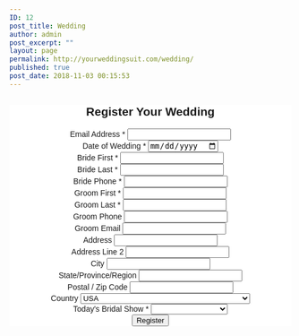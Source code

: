 ```yaml
---
ID: 12
post_title: Wedding
author: admin
post_excerpt: ""
layout: page
permalink: http://yourweddingsuit.com/wedding/
published: true
post_date: 2018-11-03 00:15:53
---
```

<p style="text-align: center;"><!-- Begin MailChimp Signup Form --></p>
<p style="text-align: center;"><style type="text/css">
	#mc_embed_signup{background:#fff; clear:left; font:14px Helvetica,Arial,sans-serif; }<br />
	/* Add your own MailChimp form style overrides in your site stylesheet or in this style block.<br />
	   We recommend moving this block and the preceding CSS link to the HEAD of your HTML file. */<br />
</style></p>

<div id="mc_embed_signup" style="text-align: center;"><form id="mc-embedded-subscribe-form" class="validate" action="https://tuxedosbymerian.us3.list-manage.com/subscribe/post?u=1d40e7bfb3b63a0f89dba07fd&amp;id=05877ba021" method="post" name="mc-embedded-subscribe-form" novalidate="" target="_blank">
<div id="mc_embed_signup_scroll">
<h2>Register Your Wedding</h2>
<div class="mc-field-group"><label for="mce-EMAIL">Email Address <span class="asterisk">*</span></label>
<input id="mce-EMAIL" class="required email" name="EMAIL" type="email" value="" /></div>
<div class="mc-field-group size1of2"><label for="mce-WDATE-month">Date of Wedding <span class="asterisk">*</span></label>
<input class="date" name="WDATE" type="date" value="" /></div>
<div class="mc-field-group"><label for="mce-BFIRST">Bride First <span class="asterisk">*</span></label>
<input id="mce-BFIRST" class="required" name="BFIRST" type="text" value="" /></div>
<div class="mc-field-group"><label for="mce-BLAST">Bride Last <span class="asterisk">*</span></label>
<input id="mce-BLAST" class="required" name="BLAST" type="text" value="" /></div>
<div class="mc-field-group size1of2"><label for="mce-BPHONE">Bride Phone <span class="asterisk">*</span></label>
<input class="phone" name="BPHONE" type="text" value="" /></div>
<div class="mc-field-group"><label for="mce-GFIRST">Groom First <span class="asterisk">*</span>
</label>
<input id="mce-GFIRST" class="required" name="GFIRST" type="text" value="" /></div>
<div class="mc-field-group"><label for="mce-GLAST">Groom Last <span class="asterisk">*</span>
</label>
<input id="mce-GLAST" class="required" name="GLAST" type="text" value="" /></div>
<div class="mc-field-group size1of2"><label for="mce-GPHONE">Groom Phone </label>
<input class="phone" name="GPHONE" type="text" value="" /></div>
<div class="mc-field-group"><label for="mce-GEMAIL">Groom Email </label>
<input id="mce-GEMAIL" class="" name="GEMAIL" type="text" value="" /></div>
<div class="mc-address-group">
<div class="mc-field-group"><label for="mce-ADDRESS-addr1">Address </label>
<input id="mce-ADDRESS-addr1" class="" maxlength="70" name="ADDRESS[addr1]" type="text" value="" /></div>
<div class="mc-field-group"><label for="mce-ADDRESS-addr2">Address Line 2</label>
<input id="mce-ADDRESS-addr2" maxlength="70" name="ADDRESS[addr2]" type="text" value="" /></div>
<div class="mc-field-group size1of2"><label for="mce-ADDRESS-city">City</label>
<input id="mce-ADDRESS-city" class="" maxlength="40" name="ADDRESS[city]" type="text" value="" /></div>
<div class="mc-field-group size1of2"><label for="mce-ADDRESS-state">State/Province/Region</label>
<input id="mce-ADDRESS-state" class="" maxlength="20" name="ADDRESS[state]" type="text" value="" /></div>
<div class="mc-field-group size1of2"><label for="mce-ADDRESS-zip">Postal / Zip Code</label>
<input id="mce-ADDRESS-zip" class="" maxlength="10" name="ADDRESS[zip]" type="text" value="" /></div>
<div class="mc-field-group size1of2"><label for="mce-ADDRESS-country">Country</label>
<select id="mce-ADDRESS-country" class="" name="ADDRESS[country]">
<option selected="selected" value="164">USA</option>
<option value="286">Aaland Islands</option>
<option value="274">Afghanistan</option>
<option value="2">Albania</option>
<option value="3">Algeria</option>
<option value="178">American Samoa</option>
<option value="4">Andorra</option>
<option value="5">Angola</option>
<option value="176">Anguilla</option>
<option value="175">Antigua And Barbuda</option>
<option value="6">Argentina</option>
<option value="7">Armenia</option>
<option value="179">Aruba</option>
<option value="8">Australia</option>
<option value="9">Austria</option>
<option value="10">Azerbaijan</option>
<option value="11">Bahamas</option>
<option value="12">Bahrain</option>
<option value="13">Bangladesh</option>
<option value="14">Barbados</option>
<option value="15">Belarus</option>
<option value="16">Belgium</option>
<option value="17">Belize</option>
<option value="18">Benin</option>
<option value="19">Bermuda</option>
<option value="20">Bhutan</option>
<option value="21">Bolivia</option>
<option value="325">Bonaire, Saint Eustatius and Saba</option>
<option value="22">Bosnia and Herzegovina</option>
<option value="23">Botswana</option>
<option value="181">Bouvet Island</option>
<option value="24">Brazil</option>
<option value="180">Brunei Darussalam</option>
<option value="25">Bulgaria</option>
<option value="26">Burkina Faso</option>
<option value="27">Burundi</option>
<option value="28">Cambodia</option>
<option value="29">Cameroon</option>
<option value="30">Canada</option>
<option value="31">Cape Verde</option>
<option value="32">Cayman Islands</option>
<option value="33">Central African Republic</option>
<option value="34">Chad</option>
<option value="35">Chile</option>
<option value="36">China</option>
<option value="185">Christmas Island</option>
<option value="37">Colombia</option>
<option value="204">Comoros</option>
<option value="38">Congo</option>
<option value="183">Cook Islands</option>
<option value="268">Costa Rica</option>
<option value="275">Cote D'Ivoire</option>
<option value="40">Croatia</option>
<option value="276">Cuba</option>
<option value="298">Curacao</option>
<option value="41">Cyprus</option>
<option value="42">Czech Republic</option>
<option value="318">Democratic Republic of the Congo</option>
<option value="43">Denmark</option>
<option value="44">Djibouti</option>
<option value="289">Dominica</option>
<option value="187">Dominican Republic</option>
<option value="45">Ecuador</option>
<option value="46">Egypt</option>
<option value="47">El Salvador</option>
<option value="48">Equatorial Guinea</option>
<option value="49">Eritrea</option>
<option value="50">Estonia</option>
<option value="51">Ethiopia</option>
<option value="189">Falkland Islands</option>
<option value="191">Faroe Islands</option>
<option value="52">Fiji</option>
<option value="53">Finland</option>
<option value="54">France</option>
<option value="193">French Guiana</option>
<option value="277">French Polynesia</option>
<option value="56">Gabon</option>
<option value="57">Gambia</option>
<option value="58">Georgia</option>
<option value="59">Germany</option>
<option value="60">Ghana</option>
<option value="194">Gibraltar</option>
<option value="61">Greece</option>
<option value="195">Greenland</option>
<option value="192">Grenada</option>
<option value="196">Guadeloupe</option>
<option value="62">Guam</option>
<option value="198">Guatemala</option>
<option value="270">Guernsey</option>
<option value="63">Guinea</option>
<option value="65">Guyana</option>
<option value="200">Haiti</option>
<option value="66">Honduras</option>
<option value="67">Hong Kong</option>
<option value="68">Hungary</option>
<option value="69">Iceland</option>
<option value="70">India</option>
<option value="71">Indonesia</option>
<option value="278">Iran</option>
<option value="279">Iraq</option>
<option value="74">Ireland</option>
<option value="323">Isle of Man</option>
<option value="75">Israel</option>
<option value="76">Italy</option>
<option value="202">Jamaica</option>
<option value="78">Japan</option>
<option value="288">Jersey (Channel Islands)</option>
<option value="79">Jordan</option>
<option value="80">Kazakhstan</option>
<option value="81">Kenya</option>
<option value="203">Kiribati</option>
<option value="82">Kuwait</option>
<option value="83">Kyrgyzstan</option>
<option value="84">Lao People's Democratic Republic</option>
<option value="85">Latvia</option>
<option value="86">Lebanon</option>
<option value="87">Lesotho</option>
<option value="88">Liberia</option>
<option value="281">Libya</option>
<option value="90">Liechtenstein</option>
<option value="91">Lithuania</option>
<option value="92">Luxembourg</option>
<option value="208">Macau</option>
<option value="93">Macedonia</option>
<option value="94">Madagascar</option>
<option value="95">Malawi</option>
<option value="96">Malaysia</option>
<option value="97">Maldives</option>
<option value="98">Mali</option>
<option value="99">Malta</option>
<option value="207">Marshall Islands</option>
<option value="210">Martinique</option>
<option value="100">Mauritania</option>
<option value="212">Mauritius</option>
<option value="241">Mayotte</option>
<option value="101">Mexico</option>
<option value="102">Moldova, Republic of</option>
<option value="103">Monaco</option>
<option value="104">Mongolia</option>
<option value="290">Montenegro</option>
<option value="294">Montserrat</option>
<option value="105">Morocco</option>
<option value="106">Mozambique</option>
<option value="242">Myanmar</option>
<option value="107">Namibia</option>
<option value="108">Nepal</option>
<option value="109">Netherlands</option>
<option value="110">Netherlands Antilles</option>
<option value="213">New Caledonia</option>
<option value="111">New Zealand</option>
<option value="112">Nicaragua</option>
<option value="113">Niger</option>
<option value="114">Nigeria</option>
<option value="217">Niue</option>
<option value="214">Norfolk Island</option>
<option value="272">North Korea</option>
<option value="116">Norway</option>
<option value="117">Oman</option>
<option value="118">Pakistan</option>
<option value="222">Palau</option>
<option value="282">Palestine</option>
<option value="119">Panama</option>
<option value="219">Papua New Guinea</option>
<option value="120">Paraguay</option>
<option value="121">Peru</option>
<option value="122">Philippines</option>
<option value="221">Pitcairn</option>
<option value="123">Poland</option>
<option value="124">Portugal</option>
<option value="126">Qatar</option>
<option value="315">Republic of Kosovo</option>
<option value="127">Reunion</option>
<option value="128">Romania</option>
<option value="129">Russia</option>
<option value="130">Rwanda</option>
<option value="205">Saint Kitts and Nevis</option>
<option value="206">Saint Lucia</option>
<option value="324">Saint Martin</option>
<option value="237">Saint Vincent and the Grenadines</option>
<option value="132">Samoa (Independent)</option>
<option value="227">San Marino</option>
<option value="255">Sao Tome and Principe</option>
<option value="133">Saudi Arabia</option>
<option value="134">Senegal</option>
<option value="326">Serbia</option>
<option value="135">Seychelles</option>
<option value="136">Sierra Leone</option>
<option value="137">Singapore</option>
<option value="302">Sint Maarten</option>
<option value="138">Slovakia</option>
<option value="139">Slovenia</option>
<option value="223">Solomon Islands</option>
<option value="140">Somalia</option>
<option value="141">South Africa</option>
<option value="257">South Georgia and the South Sandwich Islands</option>
<option value="142">South Korea</option>
<option value="311">South Sudan</option>
<option value="143">Spain</option>
<option value="144">Sri Lanka</option>
<option value="293">Sudan</option>
<option value="146">Suriname</option>
<option value="225">Svalbard and Jan Mayen Islands</option>
<option value="147">Swaziland</option>
<option value="148">Sweden</option>
<option value="149">Switzerland</option>
<option value="285">Syria</option>
<option value="152">Taiwan</option>
<option value="260">Tajikistan</option>
<option value="153">Tanzania</option>
<option value="154">Thailand</option>
<option value="233">Timor-Leste</option>
<option value="155">Togo</option>
<option value="232">Tonga</option>
<option value="234">Trinidad and Tobago</option>
<option value="156">Tunisia</option>
<option value="157">Turkey</option>
<option value="158">Turkmenistan</option>
<option value="287">Turks &amp; Caicos Islands</option>
<option value="159">Uganda</option>
<option value="161">Ukraine</option>
<option value="162">United Arab Emirates</option>
<option value="262">United Kingdom</option>
<option value="163">Uruguay</option>
<option value="165">Uzbekistan</option>
<option value="239">Vanuatu</option>
<option value="166">Vatican City State (Holy See)</option>
<option value="167">Venezuela</option>
<option value="168">Vietnam</option>
<option value="169">Virgin Islands (British)</option>
<option value="238">Virgin Islands (U.S.)</option>
<option value="188">Western Sahara</option>
<option value="170">Yemen</option>
<option value="173">Zambia</option>
<option value="174">Zimbabwe</option>
</select></div>
</div>
<div class="mc-field-group"><label for="mce-SHOW">Today's Bridal Show <span class="asterisk">*</span>
</label>
<select id="mce-SHOW" class="required" name="SHOW">
<option value=""></option>
<option value="Canoe Club">Canoe Club</option>
<option value="Lombardo's">Lombardo's</option>
<option value="New England Bride">New England Bride</option>
<option value="Raffael's">Raffael's</option>
<option value="Sapphire Estate">Sapphire Estate</option>
<option value="The Villa">The Villa</option>
</select></div>
<div id="mce-responses" class="clear">
<div id="mce-error-response" class="response" style="display: none;"></div>
<div id="mce-success-response" class="response" style="display: none;"></div>
</div>
<!-- real people should not fill this in and expect good things - do not remove this or risk form bot signups-->
<div style="position: absolute; left: -5000px;" aria-hidden="true"><input tabindex="-1" name="b_1d40e7bfb3b63a0f89dba07fd_05877ba021" type="text" value="" /></div>
<div class="clear"><input id="mc-embedded-subscribe" class="button" name="subscribe" type="submit" value="Register" /></div>
</div>
</form></div>
<p style="text-align: center;"><script type='text/javascript' src='//s3.amazonaws.com/downloads.mailchimp.com/js/mc-validate.js'></script><script type='text/javascript'>(function($) {window.fnames = new Array(); window.ftypes = new Array();fnames[0]='EMAIL';ftypes[0]='email';fnames[8]='WDATE';ftypes[8]='date';fnames[1]='BFIRST';ftypes[1]='text';fnames[2]='BLAST';ftypes[2]='text';fnames[5]='BPHONE';ftypes[5]='phone';fnames[3]='GFIRST';ftypes[3]='text';fnames[4]='GLAST';ftypes[4]='text';fnames[6]='GPHONE';ftypes[6]='phone';fnames[9]='GEMAIL';ftypes[9]='text';fnames[7]='ADDRESS';ftypes[7]='address';fnames[10]='SHOW';ftypes[10]='dropdown';}(jQuery));var $mcj = jQuery.noConflict(true);</script>
<!--End mc_embed_signup--></p>